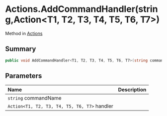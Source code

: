 # Actions.AddCommandHandler(string,Action<T1, T2, T3, T4, T5, T6, T7>)

Method in [Actions](/docs/api/csharp/yarn.unity.actions.md)

## Summary



```csharp
public void AddCommandHandler<T1, T2, T3, T4, T5, T6, T7>(string commandName, Action<T1, T2, T3, T4, T5, T6, T7> handler);
```

## Parameters

|Name|Description|
|:---|:---|
|`string` commandName||
|`Action<T1, T2, T3, T4, T5, T6, T7>` handler||

